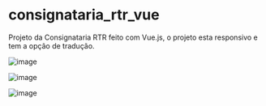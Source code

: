# consignataria_rtr_vue

Projeto da Consignataria RTR feito com Vue.js, o projeto esta responsivo e tem a opção de tradução.

![image](https://github.com/user-attachments/assets/b50ceff6-9fbf-442a-a76c-d3affbc762b7)

![image](https://github.com/user-attachments/assets/1454fc1d-b02e-4c83-8676-3102d4928607)

![image](https://github.com/user-attachments/assets/f544dccf-e314-407f-a805-2609596a8d14)


